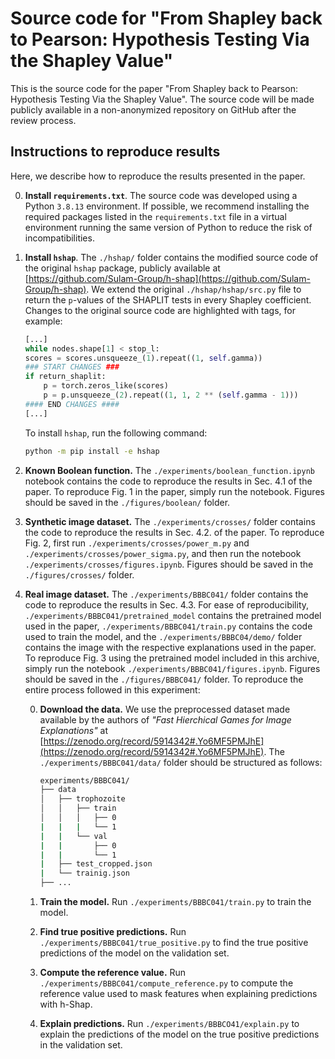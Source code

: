 # Source code for "From Shapley back to Pearson: Hypothesis Testing Via the Shapley Value"

This is the source code for the paper "From Shapley back to Pearson: Hypothesis Testing Via the Shapley Value". The source code will be made publicly available in a non-anonymized repository on GitHub after the review process.

## Instructions to reproduce results

Here, we describe how to reproduce the results presented in the paper.

0. **Install `requirements.txt`**. The source code was developed using a Python `3.8.13` environment. If possible, we recommend installing the required packages listed in the `requirements.txt` file in a virtual environment running the same version of Python to reduce the risk of incompatibilities.

1. **Install `hshap`**. The `./hshap/` folder contains the modified source code of the original `hshap` package, publicly available at [https://github.com/Sulam-Group/h-shap](https://github.com/Sulam-Group/h-shap). We extend the original `./hshap/hshap/src.py` file to return the `p`-values of the SHAPLIT tests in every Shapley coefficient. Changes to the original source code are highlighted with tags, for example:

    ```python
    [...]
    while nodes.shape[1] < stop_l:
    scores = scores.unsqueeze_(1).repeat((1, self.gamma))
    ### START CHANGES ###
    if return_shaplit:
        p = torch.zeros_like(scores)
        p = p.unsqueeze_(2).repeat((1, 1, 2 ** (self.gamma - 1)))
    #### END CHANGES ####
    [...]
    ```

    To install `hshap`, run the following command:

    ```bash
    python -m pip install -e hshap
    ```


2. **Known Boolean function.** The `./experiments/boolean_function.ipynb` notebook contains the code to reproduce the results in Sec. 4.1 of the paper. To reproduce Fig. 1 in the paper, simply run the notebook. Figures should be saved in the `./figures/boolean/` folder.

3. **Synthetic image dataset.** The `./experiments/crosses/` folder contains the code to reproduce the results in Sec. 4.2. of the paper. To reproduce Fig. 2, first run `./experiments/crosses/power_m.py` and `./experiments/crosses/power_sigma.py`, and then run the notebook `./experiments/crosses/figures.ipynb`. Figures should be saved in the `./figures/crosses/` folder.

4. **Real image dataset.** The `./experiments/BBBC041/` folder contains the code to reproduce the results in Sec. 4.3. For ease of reproducibility, `./experiments/BBBC041/pretrained_model` contains the pretrained model used in the paper, `./experiments/BBBC041/train.py` contains the code used to train the model, and the `./experiments/BBBC04/demo/` folder contains the image with the respective explanations used in the paper. To reproduce Fig. 3 using the pretrained model included in this archive, simply run the notebook `./experiments/BBBC041/figures.ipynb`. Figures should be saved in the `./figures/BBBC041/` folder. To reproduce the entire process followed in this experiment:

    0. **Download the data.** We use the preprocessed dataset made available by the authors of _"Fast Hierchical Games for Image Explanations"_ at [https://zenodo.org/record/5914342#.Yo6MF5PMJhE](https://zenodo.org/record/5914342#.Yo6MF5PMJhE). The `./experiments/BBBC041/data/` folder should be structured as follows:

        ```bash
        experiments/BBBC041/
        ├── data
        │   ├── trophozoite
        │   │   ├── train
        │   │   │   ├── 0
        |   |   |   └── 1
        |   |   └── val
        |   |       ├── 0
        |   |       └── 1
        |   ├── test_cropped.json
        |   └── trainig.json
        ├── ...
        ```
    
    1. **Train the model.** Run `./experiments/BBBC041/train.py` to train the model.

    2. **Find true positive predictions.** Run `./experiments/BBBC041/true_positive.py` to find the true positive predictions of the model on the validation set.

    3. **Compute the reference value.** Run `./experiments/BBBC041/compute_reference.py` to compute the reference value used to mask features when explaining predictions with h-Shap.

    4. **Explain predictions.** Run `./experiments/BBBCO41/explain.py` to explain the predictions of the model on the true positive predictions in the validation set.